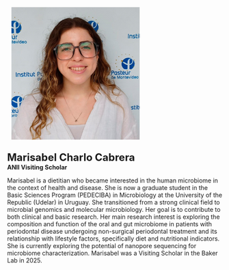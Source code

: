 <img src="/assets/images/homepage-general/marisabel.jpg" width="300" height="310" style="display: inline; margin: 10px;" />

<br/>


<span style="font-size:24px; font-weight: bold;">Marisabel Charlo Cabrera</span>  
**ANII Visiting Scholar**  

Marisabel is a dietitian who became interested in the human microbiome in the context of health and disease. She is now a graduate student in the Basic Sciences Program (PEDECIBA) in Microbiology at the University of the Republic (Udelar) in Uruguay. She transitioned from a strong clinical field to microbial genomics and molecular microbiology. Her goal is to contribute to both clinical and basic research. Her main research interest is exploring the composition and function of the oral and gut microbiome in patients with periodontal disease undergoing non-surgical periodontal treatment and its relationship with lifestyle factors, specifically diet and nutritional indicators. She is currently exploring the potential of nanopore sequencing for microbiome characterization. Marisabel was a Visiting Scholar in the Baker Lab in 2025.
